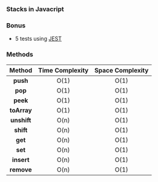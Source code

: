 ### Stacks in Javacript

### Bonus

- 5 tests using [JEST](https://jestjs.io/)

### Methods

|   Method    | Time Complexity | Space Complexity |
| :---------: | :-------------: | :--------------: |
|  **push**   |      O(1)       |       O(1)       |
|   **pop**   |      O(1)       |       O(1)       |
|   **peek**   |      O(1)       |       O(1)       |
|   **toArray**   |      O(1)       |       O(1)       |
| **unshift** |      O(n)       |       O(1)       |
|  **shift**  |      O(n)       |       O(1)       |
|   **get**   |      O(n)       |       O(1)       |
|   **set**   |      O(n)       |       O(1)       |
| **insert**  |      O(n)       |       O(1)       |
| **remove**  |      O(n)       |       O(1)       |

